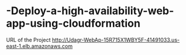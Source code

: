 # -Deploy-a-high-availability-web-app-using-cloudformation
URL of the Project
http://Udagr-WebAp-15R715X1WBY5F-41491033.us-east-1.elb.amazonaws.com
